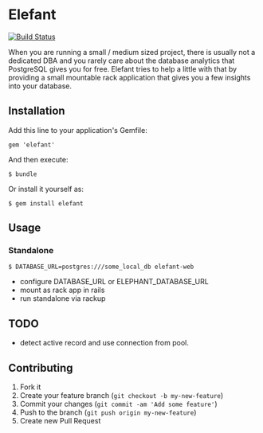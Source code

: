 # Elefant

[![Build Status](https://travis-ci.org/defsprite/elefant.svg?branch=master)](https://travis-ci.org/defsprite/elefant)

When you are running a small / medium sized project, there is usually not a dedicated DBA and you rarely care about the database analytics that PostgreSQL gives you for free.
Elefant tries to help a little with that by providing a small mountable rack application that gives you a few insights into your database.

## Installation

Add this line to your application's Gemfile:

    gem 'elefant'

And then execute:

    $ bundle

Or install it yourself as:

    $ gem install elefant

## Usage

### Standalone

    $ DATABASE_URL=postgres:///some_local_db elefant-web

- configure DATABASE_URL or ELEPHANT_DATABASE_URL
- mount as rack app in rails
- run standalone via rackup

## TODO

- detect active record and use connection from pool.

## Contributing

1. Fork it
2. Create your feature branch (`git checkout -b my-new-feature`)
3. Commit your changes (`git commit -am 'Add some feature'`)
4. Push to the branch (`git push origin my-new-feature`)
5. Create new Pull Request
